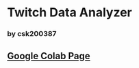 # Twitch Data Analyzer

### by csk200387


## [Google Colab Page](https://github.com/csk200387/TwitchDataAnalyzer/blob/main/TwitchDataAnalyzer.ipynb)